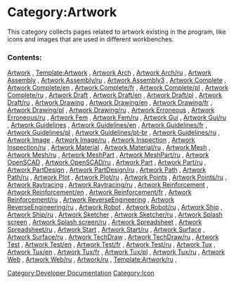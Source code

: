 # Category:Artwork
This category collects pages related to artwork existing in the program, like icons and images that are used in different workbenches.

### Contents:

[Artwork](Artwork.md) , [Template:Artwork](Template:Artwork.md) , [Artwork Arch](Artwork_Arch.md) , [Artwork Arch/ru](Artwork_Arch/ru.md) , [Artwork Assembly](Artwork_Assembly.md) , [Artwork Assembly/ru](Artwork_Assembly/ru.md) , [Artwork Assembly3](Artwork_Assembly3.md) , [Artwork Complete](Artwork_Complete.md) , [Artwork Complete/en](Artwork_Complete/en.md) , [Artwork Complete/fr](Artwork_Complete/fr.md) , [Artwork Complete/pl](Artwork_Complete/pl.md) , [Artwork Complete/ru](Artwork_Complete/ru.md) , [Artwork Draft](Artwork_Draft.md) , [Artwork Draft/en](Artwork_Draft/en.md) , [Artwork Draft/pl](Artwork_Draft/pl.md) , [Artwork Draft/ru](Artwork_Draft/ru.md) , [Artwork Drawing](Artwork_Drawing.md) , [Artwork Drawing/en](Artwork_Drawing/en.md) , [Artwork Drawing/fr](Artwork_Drawing/fr.md) , [Artwork Drawing/pl](Artwork_Drawing/pl.md) , [Artwork Drawing/ru](Artwork_Drawing/ru.md) , [Artwork Erroneous](Artwork_Erroneous.md) , [Artwork Erroneous/ru](Artwork_Erroneous/ru.md) , [Artwork Fem](Artwork_Fem.md) , [Artwork Fem/ru](Artwork_Fem/ru.md) , [Artwork Gui](Artwork_Gui.md) , [Artwork Gui/ru](Artwork_Gui/ru.md) , [Artwork Guidelines](Artwork_Guidelines.md) , [Artwork Guidelines/en](Artwork_Guidelines/en.md) , [Artwork Guidelines/fr](Artwork_Guidelines/fr.md) , [Artwork Guidelines/pl](Artwork_Guidelines/pl.md) , [Artwork Guidelines/pt-br](Artwork_Guidelines/pt-br.md) , [Artwork Guidelines/ru](Artwork_Guidelines/ru.md) , [Artwork Image](Artwork_Image.md) , [Artwork Image/ru](Artwork_Image/ru.md) , [Artwork Inspection](Artwork_Inspection.md) , [Artwork Inspection/ru](Artwork_Inspection/ru.md) , [Artwork Material](Artwork_Material.md) , [Artwork Material/ru](Artwork_Material/ru.md) , [Artwork Mesh](Artwork_Mesh.md) , [Artwork Mesh/ru](Artwork_Mesh/ru.md) , [Artwork MeshPart](Artwork_MeshPart.md) , [Artwork MeshPart/ru](Artwork_MeshPart/ru.md) , [Artwork OpenSCAD](Artwork_OpenSCAD.md) , [Artwork OpenSCAD/ru](Artwork_OpenSCAD/ru.md) , [Artwork Part](Artwork_Part.md) , [Artwork Part/ru](Artwork_Part/ru.md) , [Artwork PartDesign](Artwork_PartDesign.md) , [Artwork PartDesign/ru](Artwork_PartDesign/ru.md) , [Artwork Path](Artwork_Path.md) , [Artwork Path/ru](Artwork_Path/ru.md) , [Artwork Plot](Artwork_Plot.md) , [Artwork Plot/ru](Artwork_Plot/ru.md) , [Artwork Points](Artwork_Points.md) , [Artwork Points/ru](Artwork_Points/ru.md) , [Artwork Raytracing](Artwork_Raytracing.md) , [Artwork Raytracing/ru](Artwork_Raytracing/ru.md) , [Artwork Reinforcement](Artwork_Reinforcement.md) , [Artwork Reinforcement/en](Artwork_Reinforcement/en.md) , [Artwork Reinforcement/fr](Artwork_Reinforcement/fr.md) , [Artwork Reinforcement/ru](Artwork_Reinforcement/ru.md) , [Artwork ReverseEngineering](Artwork_ReverseEngineering.md) , [Artwork ReverseEngineering/ru](Artwork_ReverseEngineering/ru.md) , [Artwork Robot](Artwork_Robot.md) , [Artwork Robot/ru](Artwork_Robot/ru.md) , [Artwork Ship](Artwork_Ship.md) , [Artwork Ship/ru](Artwork_Ship/ru.md) , [Artwork Sketcher](Artwork_Sketcher.md) , [Artwork Sketcher/ru](Artwork_Sketcher/ru.md) , [Artwork Splash screen](Artwork_Splash_screen.md) , [Artwork Splash screen/ru](Artwork_Splash_screen/ru.md) , [Artwork Spreadsheet](Artwork_Spreadsheet.md) , [Artwork Spreadsheet/ru](Artwork_Spreadsheet/ru.md) , [Artwork Start](Artwork_Start.md) , [Artwork Start/ru](Artwork_Start/ru.md) , [Artwork Surface](Artwork_Surface.md) , [Artwork Surface/ru](Artwork_Surface/ru.md) , [Artwork TechDraw](Artwork_TechDraw.md) , [Artwork TechDraw/ru](Artwork_TechDraw/ru.md) , [Artwork Test](Artwork_Test.md) , [Artwork Test/en](Artwork_Test/en.md) , [Artwork Test/fr](Artwork_Test/fr.md) , [Artwork Test/ru](Artwork_Test/ru.md) , [Artwork Tux](Artwork_Tux.md) , [Artwork Tux/en](Artwork_Tux/en.md) , [Artwork Tux/fr](Artwork_Tux/fr.md) , [Artwork Tux/pl](Artwork_Tux/pl.md) , [Artwork Tux/ru](Artwork_Tux/ru.md) , [Artwork Web](Artwork_Web.md) , [Artwork Web/ru](Artwork_Web/ru.md) , [Artwork/ru](Artwork/ru.md) , [Template:Artwork/ru](Template:Artwork/ru.md) ,

[Category:Developer Documentation](Category:Developer_Documentation.md) [Category:Icon](Category:Icon.md)
